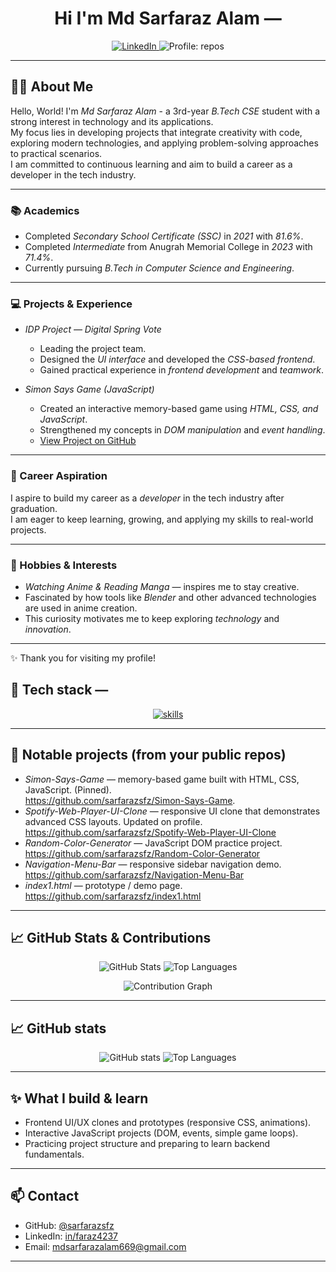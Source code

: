 <!--
Profile README for Md Sarfaraz Alam (sarfarazsfz)
Updated: 2025-09-26 — icons: skillicons.dev
-->

<div align="center">
  <h1>Hi I'm Md Sarfaraz Alam — </h1>
  <!-- quick badges -->
  <p>
    <a href="https://www.linkedin.com/in/faraz4237" target="_blank" rel="noopener">
      <img alt="LinkedIn" src="https://img.shields.io/badge/LinkedIn-Connect-blue?style=for-the-badge&logo=linkedin" />
    </a>
    <img alt="Profile: repos" src="https://img.shields.io/badge/Repos-5-blueviolet?style=for-the-badge" />
  </p>
</div>

---

## 👨‍🎓 About Me

Hello, World! I'm *Md Sarfaraz Alam* - a 3rd-year *B.Tech CSE* student with a strong interest in technology and its applications.  
My focus lies in developing projects that integrate creativity with code, exploring modern technologies, and applying problem-solving approaches to practical scenarios.  
I am committed to continuous learning and aim to build a career as a developer in the tech industry.  

---

### 📚 Academics
- Completed *Secondary School Certificate (SSC)* in *2021* with *81.6%*.
- Completed *Intermediate* from Anugrah Memorial College in *2023* with *71.4%*.
- Currently pursuing *B.Tech in Computer Science and Engineering*.

---

### 💻 Projects & Experience
- *IDP Project — Digital Spring Vote*  
  - Leading the project team.  
  - Designed the *UI interface* and developed the *CSS-based frontend*.  
  - Gained practical experience in *frontend development* and *teamwork*.  

- *Simon Says Game (JavaScript)*  
  - Created an interactive memory-based game using *HTML, CSS, and JavaScript*.  
  - Strengthened my concepts in *DOM manipulation* and *event handling*.  
  - [View Project on GitHub](https://github.com/sarfarazsfz/Simon-Says-Game)  

---

### 🎯 Career Aspiration
I aspire to build my career as a *developer* in the tech industry after graduation.  
I am eager to keep learning, growing, and applying my skills to real-world projects.

---

### 🌱 Hobbies & Interests
- *Watching Anime & Reading Manga* — inspires me to stay creative.  
- Fascinated by how tools like *Blender* and other advanced technologies are used in anime creation.  
- This curiosity motivates me to keep exploring *technology* and *innovation*.  

---

✨ Thank you for visiting my profile!  

## 🧰 Tech stack — 
<p align="center">
  <!-- main icon row (Skill Icons) -->
  <a href="https://skillicons.dev" target="_blank" rel="noopener">
    <img src="https://skillicons.dev/icons?i=java,html,css,js,tailwind,mongodb,nodejs,express,ejs,react,mysql,eclipse,vscode,git,github,maven,bash,redux,c,python&perline=12&theme=dark" alt="skills" />
  </a>
</p>

---

## 🚀 Notable projects (from your public repos)

- *Simon-Says-Game* — memory-based game built with HTML, CSS, JavaScript. (Pinned).  
  https://github.com/sarfarazsfz/Simon-Says-Game.
- *Spotify-Web-Player-UI-Clone* — responsive UI clone that demonstrates advanced CSS layouts. Updated on profile.
  https://github.com/sarfarazsfz/Spotify-Web-Player-UI-Clone
- *Random-Color-Generator* — JavaScript DOM practice project.  
  https://github.com/sarfarazsfz/Random-Color-Generator
- *Navigation-Menu-Bar* — responsive sidebar navigation demo. 
  https://github.com/sarfarazsfz/Navigation-Menu-Bar
- *index1.html* — prototype / demo page. 
  https://github.com/sarfarazsfz/index1.html

---

## 📈 GitHub Stats & Contributions
<p align="center">
  <!-- GitHub Stats -->
  <img alt="GitHub Stats" src="https://github-readme-stats.vercel.app/api?username=sarfarazsfz&show_icons=true&count_private=false&theme=tokyonight" />
  
  <!-- Languages in Pie Chart -->
  <img alt="Top Languages" src="https://github-readme-stats.vercel.app/api/top-langs/?username=sarfarazsfz&layout=pie&theme=tokyonight" />
</p>

<p align="center">
  <!-- Contribution Graph -->
  <img src="https://github-readme-activity-graph.vercel.app/graph?username=sarfarazsfz&theme=tokyo-night" alt="Contribution Graph" />
</p>

---

## 📈 GitHub stats
<p align="center">
  <img alt="GitHub stats" src="https://github-readme-stats.vercel.app/api?username=sarfarazsfz&show_icons=true&count_private=false&theme=tokyonight" />
  <img alt="Top Languages" src="https://github-readme-stats.vercel.app/api/top-langs/?username=sarfarazsfz&layout=compact&theme=tokyonight" />
</p>

---

## ✨ What I build & learn
- Frontend UI/UX clones and prototypes (responsive CSS, animations).  
- Interactive JavaScript projects (DOM, events, simple game loops).  
- Practicing project structure and preparing to learn backend fundamentals.

---

## 📫 Contact
- GitHub: [@sarfarazsfz](https://github.com/sarfarazsfz)
- LinkedIn: [in/faraz4237](https://www.linkedin.com/in/faraz4237)
- Email: mdsarfarazalam669@gmail.com

---
